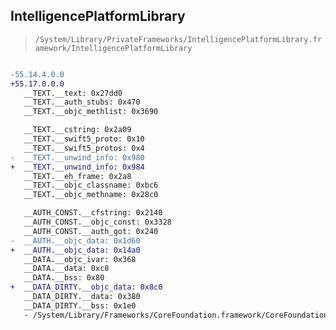 ## IntelligencePlatformLibrary

> `/System/Library/PrivateFrameworks/IntelligencePlatformLibrary.framework/IntelligencePlatformLibrary`

```diff

-55.14.4.0.0
+55.17.0.0.0
   __TEXT.__text: 0x27dd0
   __TEXT.__auth_stubs: 0x470
   __TEXT.__objc_methlist: 0x3690

   __TEXT.__cstring: 0x2a09
   __TEXT.__swift5_proto: 0x10
   __TEXT.__swift5_protos: 0x4
-  __TEXT.__unwind_info: 0x980
+  __TEXT.__unwind_info: 0x984
   __TEXT.__eh_frame: 0x2a8
   __TEXT.__objc_classname: 0xbc6
   __TEXT.__objc_methname: 0x28c0

   __AUTH_CONST.__cfstring: 0x2140
   __AUTH_CONST.__objc_const: 0x3328
   __AUTH_CONST.__auth_got: 0x240
-  __AUTH.__objc_data: 0x1d60
+  __AUTH.__objc_data: 0x14a0
   __DATA.__objc_ivar: 0x368
   __DATA.__data: 0xc8
   __DATA.__bss: 0x80
+  __DATA_DIRTY.__objc_data: 0x8c0
   __DATA_DIRTY.__data: 0x380
   __DATA_DIRTY.__bss: 0x1e0
   - /System/Library/Frameworks/CoreFoundation.framework/CoreFoundation

```
